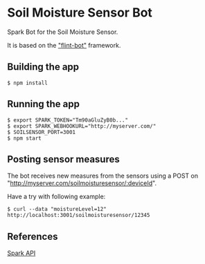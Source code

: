 Soil Moisture Sensor Bot
========================

Spark Bot for the Soil Moisture Sensor.

It is based on the ["flint-bot"](https://github.com/flint-bot/flint) framework.


## Building the app

    $ npm install

## Running the app

    $ export SPARK_TOKEN="Tm90aGluZyB0b..."
    $ export SPARK_WEBHOOKURL="http://myserver.com/"
    $ SOILSENSOR_PORT=3001
    $ npm start

## Posting sensor measures

The bot receives new measures from the sensors using a POST on "http://myserver.com/soilmoisturesensor/:deviceId".

Have a try with following example:

    $ curl --data "moistureLevel=12" http://localhost:3001/soilmoisturesensor/12345


## References

[Spark API](https://spark.laravel.com/docs/3.0/api)
